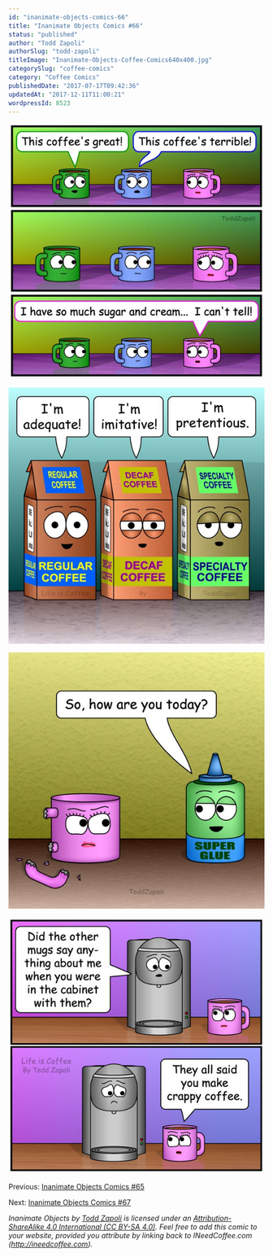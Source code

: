 ```yaml
---
id: "inanimate-objects-comics-66"
title: "Inanimate Objects Comics #66"
status: "published"
author: "Todd Zapoli"
authorSlug: "todd-zapoli"
titleImage: "Inanimate-Objects-Coffee-Comics640x400.jpg"
categorySlug: "coffee-comics"
category: "Coffee Comics"
publishedDate: "2017-07-17T09:42:36"
updatedAt: "2017-12-11T11:00:21"
wordpressId: 8523
---
```


![I Can't Tell (coffee comic)](coffee-comic-i-cant-tell.jpg)

![I'm Pretentious (coffee comic)](coffee-comic-im-pretentious.jpg)

![So How Are You Today? (coffee comic) ](coffee-comic-So-How-Are-You-Today.jpg)

![Coffee comic - you make crappy coffee](you-make-crappy-coffee.jpg)

Previous: [Inanimate Objects Comics #65](http://ineedcoffee.com/inanimate-objects-comics-65/)

Next: [Inanimate Objects Comics #67](http://ineedcoffee.com/inanimate-objects-comics-67/)

*Inanimate Objects by [Todd Zapoli](http://ineedcoffee.com/) is licensed under an [Attribution-ShareAlike 4.0 International (CC BY-SA 4.0)](https://creativecommons.org/licenses/by-sa/4.0/). Feel free to add this comic to your website, provided you attribute by linking back to INeedCoffee.com (http://ineedcoffee.com).*